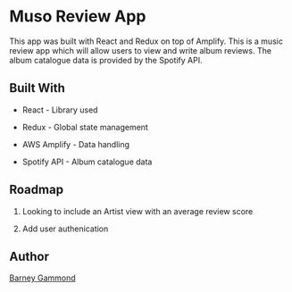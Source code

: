 # Muso Review App

This app was built with React and Redux on top of Amplify. This is a music review app which will allow users to view and write album reviews. The album catalogue data is provided by the Spotify API.

## Built With

* React - Library used

* Redux - Global state management

* AWS Amplify - Data handling

* Spotify API - Album catalogue data

## Roadmap

1. Looking to include an Artist view with an average review score

2. Add user authenication

## Author

[Barney Gammond](https://github.com/BarneyGammond)